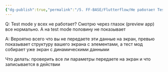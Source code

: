 ```yaml
---
{"dg-publish":true,"permalink":"/5. FF-BASE/Flutterflow/Не работает Test mode/","created":"2024-10-24T15:41:54.453-03:00","updated":"2024-10-24T15:41:54.453-03:00"}
---
```


Q: Test mode у всех не работает?
Смотрю через глазок (preview app) все нормально. А на test mode половину не показывает

A:
Вероятно всего что вы не передаете эти данные на экран, превью показывает структуру вашего экрана с элементами, а тест мод собирает уже экран с динамическими данными

Что делать:
проверить все ли параметры передаете на экран и что записывается в действии